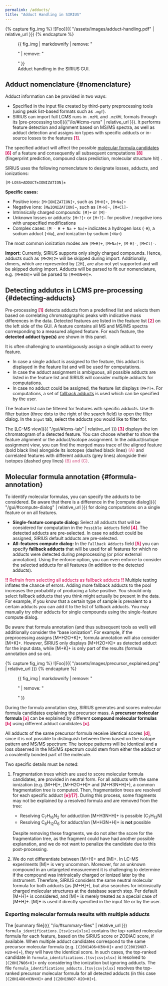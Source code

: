 ```yaml
---
permalink: /adducts/
title: "Adduct Handling in SIRIUS"
---
```


{% capture fig_img %}
![Foo]({{ "/assets/images/adduct-handling.pdf" | relative_url }})
{% endcapture %}

<figure>
  {{ fig_img | markdownify | remove: "<p>" | remove: "</p>" }}
  <figcaption>Adduct handling in the SIRIUS GUI.</figcaption>
</figure>

## Adduct nomenclature {#nomenclature}

Adduct information can be provided in two ways:

- Specified in the input file created by third-party preprocessing tools (using peak list-based formats such as `.mgf`).
- SIRIUS can import full LCMS runs in `.mzML` and `.mzXML` formats through its [pre-processing tool]({{"/io/#lcms-runs" | relative_url }}). It performs feature detection and alignment based on MS/MS spectra, as well as adduct detection and assigns ion types with specific adducts or in-source losses to the features <span style="color:#d40f57">**[1]**</span>.

The specified adduct will affect the possible [molecular formula candidates](#formula-annotation) <span style="color:#d40f57">**[6]**</span> of a feature and consequently all subsequent computations <span style="color:#d40f57">**[8]**</span> (fingerprint prediction, compound class prediction, molecular structure hit) .

[//]: # (TODO: Adduct will be considered during all computations ⇒ results are neutral compounds without ionization and adducts. )

SIRIUS uses the following nomenclature to designate losses, adducts, and ionizations:

`[M-LOSS+ADDUCT±IONIZATION]±`

**Specific cases:**

- Positive ions: `[M+IONIZATION]+`, such as `[M+H]+`, `[M+Na]+`
- Negative ions: `[M±IONIZATION]−`, such as `[M-H]-`, `[M+Cl]-`
- Intrinsically charged compounds: `[M]+` or `[M]-` 
- Unknown losses or adducts: `[M+?]+` or `[M+?]-`  for positive / negative ions with unspecified modifications
- Complex cases: `[M - H + Na + Na]+` indicates a hydrogen loss (`-H`), a sodium adduct (`+Na`), and ionization by sodium (`+Na+`)

The most common ionization modes are `[M+H]+`, `[M+Na]+`, `[M-H]-`, `[M+Cl]-`. 

**Import:**
Currently, SIRIUS supports only singly charged compounds. Hence, adducts such as `[M+2H]2+` will be skipped during import. Additionally, dimers, which are represented by `[2M]`, are also not yet supported and will be skipped during import. Adducts will be parsed to fit our nomenclature, e.g. `[M+H4N]+` will be parsed to `[M+H3N+H]+`.


## Detecting addutcs in LCMS pre-processing {#detecting-adducts}

[//]: # (TODO: add something about the alignment)

Pre-processing <span style="color:#d40f57">**[1]**</span> detects adducts from a predefined list and selects them based on correlating chromatographic peaks with indicative mass differences in the data. Detected features are listed in the feature list <span style="color:#d40f57">**[2]**</span> on the left side of the GUI. A feature contains all MS and MS/MS spectra corresponding to a measured aligned feature. For each feature, the **detected adduct type(s)** are shown in this panel.

It is often challenging to unambiguously assign a single adduct to every feature.
- In case a single adduct is assigned to the feature, this adduct is displayed in the feature list and will be used for computations.
- In case the adduct assignment is ambiguous, all possible adducts are listed in the feature list and SIRIUS will consider multiple adducts for computations.
- In case no adduct could be assigned, the feature list displays `[M+?]+`. For computations, a set of [fallback adducts](#formula-annotation) is used which can be specified by the user.

The feature list can be filtered for features with specific adducts. Use th filter button (three dots to the right of the search field) to open the filter dialog. In the `Input` tab, select the adducts you would like to filter for. 

The [LC-MS view]({{ "/gui/#lcms-tab" | relative_url }}) <span style="color:#d40f57">**[3]**</span> displays the ion chromatogram of a detected feature. You can choose whether to show the feature alignment or the adduct/isotope assignment. In the adduct/isotope assignment view, you can find the merged mass trace of the aligned feature (bold black line) alongside its isotopes (dashed black lines) <span style="color:#de87a7">**(A)**</span> and correlated features with different adducts (grey lines) alongside their isotopes (dashed grey lines) <span style="color:#de87a7">**(B) and (C)**</span>.

## Molecular formula annotation {#formula-annotation}

To identify molecular formulas, you can specify the adducts to be considered. Be aware that there is a difference in the [compute dialog]({{ "/gui/#compute-dialog" | relative_url }}) for doing computations on a single feature or on all features.

- **Single-feature compute dialog:** Select all adducts that will be considered for computation in the `Possible Adducts` field <span style="color:#d40f57">**[4]**</span>. The detected adducts are pre-selected. In case no adduct could be assigned, SIRIUS default adducts are pre-selected. 
- **All-features compute dialog:** In the `Fallback Adducts` field <span style="color:#d40f57">**[5]**</span> you can specify **fallback adducts** that will be used for all features for which no adducts were detected during preprocessing (or prior external annotation). Using the enforce option, you can even enforce to consider the selected adducts for all features (in addition to the detected adducts).

<span style="color:#d40f57">**!!** Refrain from selecting all adducts as fallback adducts **!!**</span> Multiple testing inflates the chance of errors.
Adding more fallback adducts to the pool increases the probability of producing a false positive.
You should only select fallback adducts that you think might actually be present in the data. For example, if you know that a certain type of sample is prevalent to a certain adducts you can add it to the list of fallback adducts. You may manually try other adducts for single compounds using the single-feature compute dialog.

Be aware that formula annotation (and thus subsequent tools as well) will additionally consider the “base ionization”. For example, if the preprocessing assigns [M+H2O+K]+, formula annotation will also consider [M+K]+. However, SIRIUS only displays [M+H2O+K]+ as detected adduct for the input data, while [M+K]+ is only part of the results (formula annotation and so on).

{% capture fig_img %}
![Foo]({{ "/assets/images/precursor_explained.png" | relative_url }})
{% endcapture %}

<figure>
  {{ fig_img | markdownify | remove: "<p>" | remove: "</p>" }}
</figure>

During the formula annotation step, SIRIUS generates and scores molecular formula candidates explaining the precursor mass. A **precursor molecular formula** <span style="color:#d40f57">**[a]**</span> can be explained by different **compound molecular formulas** <span style="color:#d40f57">**[b]**</span>  using different adduct candidates <span style="color:#d40f57">**[c]**</span>.

All adducts of the same precursor formula receive identical scores <span style="color:#d40f57">**[d]**</span>, since it is not possible to distinguish between them based on the isotope pattern and MS/MS spectrum: The isotope patterns will be identical and a loss observed in the MS/MS spectrum could stem from either the adduct or a covalently bonded part of the molecule.


Two specific details must be noted:
1. Fragmentation trees which are used to score molecular formula candidates, are provided in neutral form. For all adducts with the same ionization (e.g. [M+H]+, [M-H2O+H]+ and [M+H3N+H]+), a common fragmentation tree is computed. Then, fragmentation trees are resolved for each specific adduct <span style="color:#d40f57">**[e]/[7]**</span>. During this process, some fragments may not be explained by a resolved formula and are removed from the tree:
   - Resolving C<sub>7</sub>H<sub>16</sub>N<sub>2</sub> for adduct/ion [M+H3N+H]+ is possible (C<sub>7</sub>H<sub>13</sub>N)
   - Resolving C<sub>6</sub>H<sub>12</sub>O<sub>6</sub> for adduct/ion [M+H3N+H]+ is **not** possible
  
   Despite removing these fragments, we do not alter the score for the fragmentation tree, as the fragment could have had another possible explanation, and we do not want to penalize the candidate due to this post-processing.
2. We do not differentiate between [M+H]+ and [M]+. In LC-MS experiments [M]+ is very uncommon. Moreover, for an unknown compound in an untargeted measurement it is challenging to determine if the compound was intrinsically charged or ionized later by the instrument. Therefore, SIRIUS considers the same neutral molecular formula for both adducts (as [M+H]+), but also searches for intrinsically charged molecular structures at the database search step. Per default [M+H]+ is considered, and [M]+ is merely treated as a special case of [M+H]+. [M]+ is used if directly specified in the input file or by the user.

### Exporting molecular formula results with multiple adducts 

The [summary file]({{ "/io/#summary-files" | relative_url }}) `formula_identifications.[tsv|csv|xlsx]` contains the top-ranked molecular formula for each feature, based on the SIRIUS score or ZODIAC score, if available.
When multiple adduct candidates correspond to the same precursor molecular formula (e.g. `[C20H14O6+H3N+H]+` and `[C20H19NO7-H2O+H]+`),
they will have the identical score.
In such cases, the top-ranked candidate in `formula_identifications.[tsv|csv|xlsx]` is resolved
to `[C20H17NO6+H]+` only considering the ionization but ignoring adducts.
The file `formula_identifications_adducts.[tsv|csv|xlsx]` resolves the top-ranked precursor molecular formula
for all detected adducts (in this case
`[C20H14O6+H3N+H]+` and `[C20H19NO7-H2O+H]+`). 